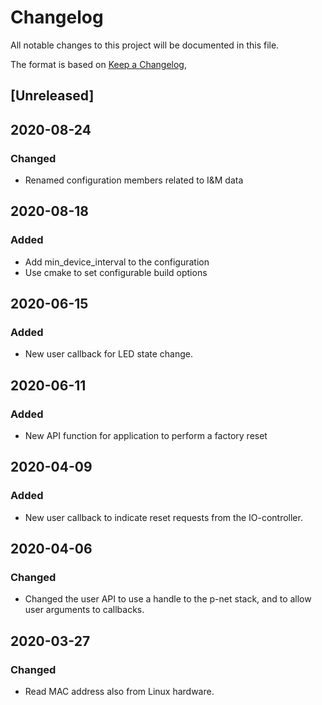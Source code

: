 # Changelog
All notable changes to this project will be documented in this file.

The format is based on [Keep a Changelog](https://keepachangelog.com/en/1.0.0/),

## [Unreleased]


## 2020-08-24

### Changed
- Renamed configuration members related to I&M data

## 2020-08-18

### Added
- Add min_device_interval to the configuration
- Use cmake to set configurable build options

## 2020-06-15

### Added
- New user callback for LED state change.

## 2020-06-11

### Added
- New API function for application to perform a factory reset

## 2020-04-09

### Added
- New user callback to indicate reset requests from the IO-controller.

## 2020-04-06

### Changed
- Changed the user API to use a handle to the p-net stack, and to allow user
  arguments to callbacks.

## 2020-03-27

### Changed
- Read MAC address also from Linux hardware.
